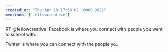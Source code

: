 ```yaml
---
created_at: "Thu Apr 28 17:50:02 +0000 2022"
mentions: ['fellowcreative']
---
```


RT @fellowcreative: Facebook is where you connect with people you went to school with.

Twitter is where you can connect with the people yo…
